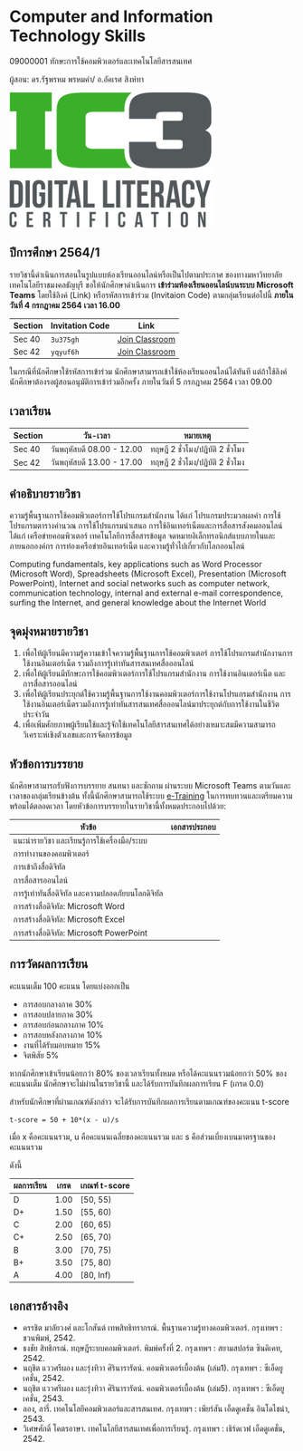 # Computer and Information Technology Skills 
09000001 ทักษะการใช้คอมพิวเตอร์และเทคโนโลยีสารสนเทศ

ผู้สอน: ดร.รัฐพรหม พรหมคำ/ อ.อัคเรศ สิงห์ทา

![banner](./images/banner.png)

## ปีการศึกษา 2564/1
รายวิชานี้ดำเนินการสอนในรูปแบบห้องเรียนออนไลน์หรือเป็นไปตามประกาศ
ของทางมหาวิทยาลัยเทคโนโลยีราชมงคลธัญบุรี ขอให้นักศึกษาดำเนินการ
**เข้าร่วมห้องเรียนออนไลน์บนระบบ Microsoft Teams** โดยใช้ลิงค์ (Link) หรือรหัสการเข้าร่วม (Invitaion Code) ตามกลุ่มเรียนต่อไปนี้
**ภายในวันที่ 4 กรกฎาคม 2564 เวลา 16.00**

| Section | Invitation Code |Link | 
|---------|------|-----------------|
| Sec 40 | `3u375gh` | [Join Classroom](https://teams.microsoft.com/l/team/19%3afAjzkKnL6llItZQa_JYN7UmZJyaGevbyLNFq1S1Sh841%40thread.tacv2/conversations?groupId=96d66d72-915d-4153-ac49-a88a2825c342&tenantId=0ace20bb-9275-4172-b6f2-52b66dba0f4d)| 
| Sec 42 | `yqyuf6h` | [Join Classroom](https://teams.microsoft.com/l/team/19%3a44VRyddrp4VgbhmXdKNhGqLFev7evzGkHnMOWZ-iJ3s1%40thread.tacv2/conversations?groupId=fbd30072-cd45-4ca0-8893-fa3d75550491&tenantId=0ace20bb-9275-4172-b6f2-52b66dba0f4d)| 

ในกรณีที่นักศึกษาใช้รหัสการเข้าร่วม นักศึกษาสามารถเข้าใช้ห้องเรียนออนไลน์ได้ทันที แต่ถ้าใช้ลิงค์นักศึกษาต้องรอผู้สอนอนุมัติการเข้าร่วมอีกครั้ง 
ภายในวันที่ 5 กรกฎาคม 2564 เวลา 09.00

## เวลาเรียน

| Section | วัน-เวลา | หมายเหตุ | 
|---------|--------|---|
|Sec 40 | วันพฤหัสบดี 08.00 - 12.00 | ทฤษฎี 2 ชั่วโมง/ปฏิบัติ 2 ชั่วโมง|
|Sec 42 | วันพฤหัสบดี 13.00 - 17.00 | ทฤษฎี 2 ชั่วโมง/ปฏิบัติ 2 ชั่วโมง|


## คำอธิบายรายวิชา
ความรู้พื้นฐานการใช้คอมพิวเตอร์การใช้โปรแกรมสำนักงาน ได้แก่ โปรแกรมประมวลผลคำ การใช้โปรแกรมตารางคำนวณ การใช้โปรแกรมนำเสนอ การใช้อินเทอร์เน็ตและการสื่อสารสังคมออนไลน์ ได้แก่ เครือข่ายคอมพิวเตอร์ เทคโนโลยีการสื่อสารข้อมูล จดหมายอิเล็กทรอนิกส์แบบภายในและภายนอกองค์กร การท่องเครือข่ายอินเทอร์เน็ต และความรู้ทั่วไปเกี่ยวกับโลกออนไลน์

Computing fundamentals, key applications such as Word Processor (Microsoft Word), Spreadsheets (Microsoft Excel), Presentation (Microsoft PowerPoint), Internet and social networks such as computer network, communication technology, internal and external e-mail correspondence, surfing the Internet, and general knowledge about the Internet World


## จุดมุ่งหมายรายวิชา
1. เพื่อให้ผู้เรียนมีความรู้ความเข้าใจความรู้พื้นฐานการใช้คอมพิวเตอร์ การใช้โปรแกรมสำนักงานการใช้งานอินเตอร์เน็ต รวมถึงการรู้เท่าทันสารสนเทศสื่อออนไลน์
2. เพื่อให้ผู้เรียนมีทักษะการใช้คอมพิวเตอร์การใช้โปรแกรมสำนักงาน การใช้งานอินเตอร์เน็ต และการสื่อสารออนไลน์
3. เพื่อให้ผู้เรียนประยุกต์ใช้ความรู้พื้นฐานการใช้งานคอมพิวเตอร์การใช้งานโปรแกรมสำนักงาน การใช้งานอินเตอร์เน็ตรวมถึงการรู้เท่าทันสารสนเทศสื่อออนไลน์มาประยุกต์กับการใช้งานในชีวิตประจำวัน
4. เพื่อเพิ่มศักยภาพผู้เรียนใช้และรู้จักใช้เทคโนโลยีสารสนเทศได้อย่างเหมาะสมมีความสามารถวิเคราะห์เชิงตัวเลขและการจัดการข้อมูล

## หัวข้อการบรรยาย

นักศึกษาสามารถรับฟังการบรรยาย สนทนา และซักถาม
ผ่านระบบ Microsoft Teams ตามวันและเวลาของกลุ่มเรียนข้างต้น 
ทั้งนี้นักศึกษาสามารถใช้ระบบ [e-Training](https://ic3.rmutt.ac.th)
ในการทบทวนและเตรียมความพร้อมได้ตลอดเวลา
โดยหัวข้อการบรรยายในรายวิชานี้ทั้งหมดประกอบไปด้วย:

| หัวข้อ | เอกสารประกอบ |
| -----|------------|
| แนะนำรายวิชา และเรียนรู้การใช้เครื่องมือ/ระบบ |  |
| การทำงานของคอมพิวเตอร์  |  |
| การเข้าถึงสื่อดิจิทัล | |
| การสื่อสารออนไลน์ |  |
| การรู้เท่าทันสื่อดิจิทัล และความปลอดภัยบนโลกดิจิทัล | |
| การสร้างสื่อดิจิทัล: Microsoft Word |  |
| การสร้างสื่อดิจิทัล: Microsoft Excel |  |
| การสร้างสื่อดิจิทัล: Microsoft PowerPoint |  |



## การวัดผลการเรียน
คะแนนเต็ม 100 คะแนน โดยแบ่งออกเป็น
- การสอบกลางภาค 30%
- การสอบปลายภาค 30%
- การสอบก่อนกลางภาค 10%
- การสอบหลังกลางภาค 10%
- งานที่ได้รับมอบหมาย 15%
- จิตพิสัย 5%

หากนักศึกษาเข้าเรียนน้อยกว่า 80% ของเวลาเรียนทั้งหมด
หรือได้คะแนนรวมน้อยกว่า 50% ของคะแนนเต็ม นักศึกษาจะไม่ผ่านในรายวิชานี้ และได้รับการบันทึกผลการเรียน F (เกรด 0.0) 

สำหรับนักศึกษาที่ผ่านเกณฑ์ดังกล่าว จะได้รับการบันทึกผลการเรียนตามเกณฑ์ของคะแนน t-score 

```
t-score = 50 + 10*(x - u)/s
```
เมื่อ x คือคะแนนรวม, u คือคะแนนเฉลี่ยของคะแนนรวม และ s คือส่วนเบี่ยงเบนมาตรฐานของคะแนนรวม

ดังนี้

| ผลการเรียน | เกรด | เกณฑ์ t-score |
|---------|------|--------------|
| D | 1.00 | [50, 55) | 
| D+ | 1.50 | [55, 60) | 
| C | 2.00 | [60, 65) |
| C+ | 2.50 | [65, 70) |
| B | 3.00 | [70, 75) |
| B+ | 3.50 | [75, 80) |
| A | 4.00 | [80, Inf) |




## เอกสารอ้างอิง
- ครรชิต มาลัยวงศ์ และโกสันต์ เทพสิทธิทรากรณ์.  พื้นฐานความรู้ทางคอมพิวเตอร์.  กรุงเทพฯ : ชวนพิมพ์,  2542.
- ธงชัย สิทธิกรณ์.  ทฤษฎีระบบคอมพิวเตอร์.  พิมพ์ครั้งที่ 2. กรุงเทพฯ : สยามสปอร์ต ซินดิเคท, 2542.
- นฤชิต แววศรีผอง และรุ่งทิวา ศิรินารารัตน์.  คอมพิวเตอร์เบื้องต้น (เล่ม1). กรุงเทพฯ : ซีเอ็ดยูเคชั่น,  2542.
- นฤชิต แววศรีผอง และรุ่งทิวา ศิรินารารัตน์.  คอมพิวเตอร์เบื้องต้น (เล่ม5). กรุงเทพฯ : ซีเอ็ดยูเคชั่น,  2543.
- ลอง, ลารี่. เทคโนโลยีคอมพิวเตอร์และสารสนเทศ. กรุงเทพฯ : เพียร์สัน เอ็ดดูเคชั่น อินโดไชน่า, 2543.
- วิเศษศักดิ์ โคตรอาษา. เทคโนโลยีสารสนเทศเพื่อการเรียนรู้.  กรุงเทพฯ :  เธิร์ดเวฟ เอ็ดดูเคชั่น, 2542.